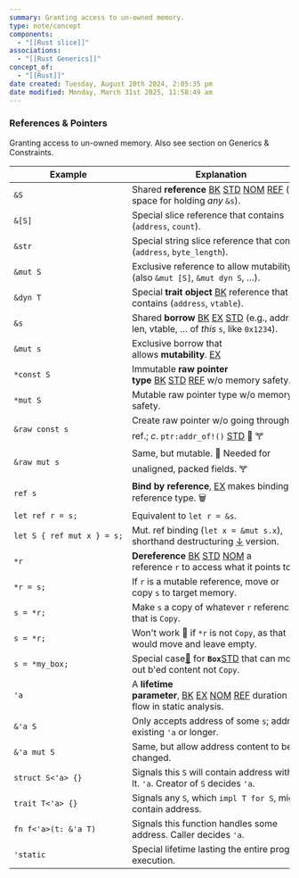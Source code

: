 ```yaml
---
summary: Granting access to un-owned memory.
type: note/concept
components:
  - "[[Rust slice]]"
associations:
  - "[[Rust Generics]]"
concept_of:
  - "[[Rust]]"
date created: Tuesday, August 20th 2024, 2:05:35 pm
date modified: Monday, March 31st 2025, 11:58:49 am
---
```

### References & Pointers

Granting access to un-owned memory. Also see section on Generics & Constraints.

|Example|Explanation|
|---|---|
|`&S`|Shared **reference** [BK](https://doc.rust-lang.org/book/ch04-02-references-and-borrowing.html "See this topic in 'The Rust Programming Language'.") [STD](https://doc.rust-lang.org/std/primitive.reference.html "See this topic in 'The Rust Standard Library'.") [NOM](https://doc.rust-lang.org/nightly/nomicon/references.html "See this topic in 'The Rustonomicon'.") [REF](https://doc.rust-lang.org/stable/reference/types.html#pointer-types "See this topic in 'The Rust Reference'.") (type; space for holding _any_ `&s`).|
|`&[S]`|Special slice reference that contains (`address`, `count`).|
|`&str`|Special string slice reference that contains (`address`, `byte_length`).|
|`&mut S`|Exclusive reference to allow mutability (also `&mut [S]`, `&mut dyn S`, …).|
|`&dyn T`|Special **trait object** [BK](https://doc.rust-lang.org/book/ch17-02-trait-objects.html#using-trait-objects-that-allow-for-values-of-different-types "See this topic in 'The Rust Programming Language'.") reference that contains (`address`, `vtable`).|
|`&s`|Shared **borrow** [BK](https://doc.rust-lang.org/book/ch04-02-references-and-borrowing.html "See this topic in 'The Rust Programming Language'.") [EX](https://doc.rust-lang.org/stable/rust-by-example/scope/borrow.html "See this topic in 'Rust by Example'.") [STD](https://doc.rust-lang.org/std/borrow/trait.Borrow.html "See this topic in 'The Rust Standard Library'.") (e.g., addr., len, vtable, … of _this_ `s`, like `0x1234`).|
|`&mut s`|Exclusive borrow that allows **mutability**. [EX](https://doc.rust-lang.org/stable/rust-by-example/scope/borrow/mut.html "See this topic in 'Rust by Example'.")|
|`*const S`|Immutable **raw pointer type** [BK](https://doc.rust-lang.org/book/ch19-01-unsafe-rust.html#dereferencing-a-raw-pointer "See this topic in 'The Rust Programming Language'.") [STD](https://doc.rust-lang.org/std/primitive.pointer.html "See this topic in 'The Rust Standard Library'.") [REF](https://doc.rust-lang.org/stable/reference/types.html#raw-pointers-const-and-mut "See this topic in 'The Rust Reference'.") w/o memory safety.|
|`*mut S`|Mutable raw pointer type w/o memory safety.|
|`&raw const s`|Create raw pointer w/o going through ref.; _c_. `ptr:addr_of!()` [STD](https://doc.rust-lang.org/std/ptr/macro.addr_of.html "See this topic in 'The Rust Standard Library'.") 🚧 🝖|
|`&raw mut s`|Same, but mutable. 🚧 Needed for unaligned, packed fields. 🝖|
|`ref s`|**Bind by reference**, [EX](https://doc.rust-lang.org/stable/rust-by-example/scope/borrow/ref.html "See this topic in 'Rust by Example'.") makes binding reference type. 🗑️|
|`let ref r = s;`|Equivalent to `let r = &s`.|
|`let S { ref mut x } = s;`|Mut. ref binding (`let x = &mut s.x`), shorthand destructuring [↓](https://cheats.rs/#pattern-matching "On this site, below.") version.|
|`*r`|**Dereference** [BK](https://doc.rust-lang.org/book/ch15-02-deref.html "See this topic in 'The Rust Programming Language'.") [STD](https://doc.rust-lang.org/std/ops/trait.Deref.html "See this topic in 'The Rust Standard Library'.") [NOM](https://doc.rust-lang.org/nightly/nomicon/vec-deref.html "See this topic in 'The Rustonomicon'.") a reference `r` to access what it points to.|
|`*r = s;`|If `r` is a mutable reference, move or copy `s` to target memory.|
|`s = *r;`|Make `s` a copy of whatever `r` references, if that is `Copy`.|
|`s = *r;`|Won't work 🛑 if `*r` is not `Copy`, as that would move and leave empty.|
|`s = *my_box;`|Special case[🔗](https://old.reddit.com/r/rust/comments/b4so6i/what_is_exactly/ej8xwg8 "Third-party site (mainly used in conjunction with other symbols).") for **`Box`**[STD](https://doc.rust-lang.org/std/boxed/index.html "See this topic in 'The Rust Standard Library'.") that can move out b'ed content not `Copy`.|
|`'a`|A **lifetime parameter**, [BK](https://doc.rust-lang.org/book/ch10-00-generics.html "See this topic in 'The Rust Programming Language'.") [EX](https://doc.rust-lang.org/stable/rust-by-example/scope/lifetime.html "See this topic in 'Rust by Example'.") [NOM](https://doc.rust-lang.org/nightly/nomicon/lifetimes.html "See this topic in 'The Rustonomicon'.") [REF](https://doc.rust-lang.org/stable/reference/items/generics.html#type-and-lifetime-parameters "See this topic in 'The Rust Reference'.") duration of a flow in static analysis.|
|`&'a S`|Only accepts address of some `s`; address existing `'a` or longer.|
|`&'a mut S`|Same, but allow address content to be changed.|
|`struct S<'a> {}`|Signals this `S` will contain address with lt. `'a`. Creator of `S` decides `'a`.|
|`trait T<'a> {}`|Signals any `S`, which `impl T for S`, might contain address.|
|`fn f<'a>(t: &'a T)`|Signals this function handles some address. Caller decides `'a`.|
|`'static`|Special lifetime lasting the entire program execution.|
